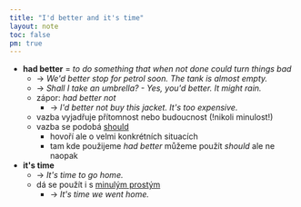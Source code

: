 ```yaml
---
title: "I'd better and it's time"
layout: note
toc: false
pm: true
---
```

- **had better** = _to do something that when not done could turn things bad_
    - -> _We'd better stop for petrol soon. The tank is almost empty._
    - -> _Shall I take an umbrella? - Yes, you'd better. It might rain._
    - zápor: _had better not_
        - -> _I'd better not buy this jacket. It's too expensive._
    - vazba vyjadřuje přítomnost nebo budoucnost (!nikoli minulost!)
    - vazba se podobá [should](/notes/research/english/should)
        - hovoří ale o velmi konkrétních situacích
        - tam kde použijeme _had better_ můžeme použít _should_ ale ne naopak
- **it's time**
    - -> _It's time to go home._
    - dá se použít i s [minulým prostým](/notes/research/english/past-simple)
        - -> _It's time we went home._